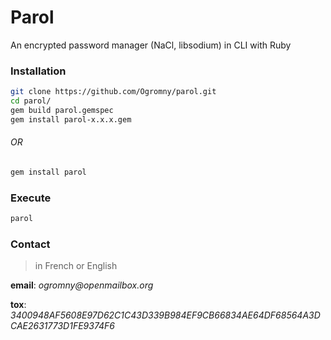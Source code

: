 # Parol
An encrypted password manager (NaCl, libsodium) in CLI with Ruby

### Installation
```sh
git clone https://github.com/Ogromny/parol.git
cd parol/
gem build parol.gemspec
gem install parol-x.x.x.gem
```

###### OR

```sh
gem install parol
```

### Execute
```sh
parol
```

### Contact
> in French or English

**email**: _ogromny@openmailbox.org_

**tox**: _3400948AF5608E97D62C1C43D339B984EF9CB66834AE64DF68564A3DCAE2631773D1FE9374F6_

